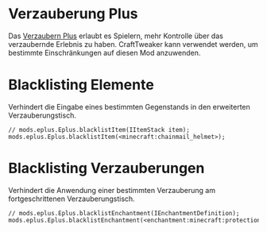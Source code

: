 # Verzauberung Plus

Das [Verzaubern Plus](https://minecraft.curseforge.com/projects/enchanting-plus) erlaubt es Spielern, mehr Kontrolle über das verzaubernde Erlebnis zu haben. CraftTweaker kann verwendet werden, um bestimmte Einschränkungen auf diesen Mod anzuwenden.

# Blacklisting Elemente

Verhindert die Eingabe eines bestimmten Gegenstands in den erweiterten Verzauberungstisch.

```zenscript
// mods.eplus.Eplus.blacklistItem(IItemStack item);
mods.eplus.Eplus.blacklistItem(<minecraft:chainmail_helmet>);
```

# Blacklisting Verzauberungen

Verhindert die Anwendung einer bestimmten Verzauberung am fortgeschrittenen Verzauberungstisch.

```zenscript
// mods.eplus.Eplus.blacklistEnchantment(IEnchantmentDefinition);
mods.eplus.Eplus.blacklistEnchantment(<enchantment:minecraft:protection>);
```